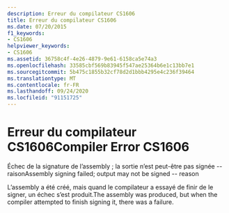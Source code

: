 ```yaml
---
description: Erreur du compilateur CS1606
title: Erreur du compilateur CS1606
ms.date: 07/20/2015
f1_keywords:
- CS1606
helpviewer_keywords:
- CS1606
ms.assetid: 36758c4f-4e26-4879-9e61-6158ca5e74a3
ms.openlocfilehash: 33585cbf569b83945f547ae25364b6e1c13bb7e1
ms.sourcegitcommit: 5b475c1855b32cf78d2d1bbb4295e4c236f39464
ms.translationtype: MT
ms.contentlocale: fr-FR
ms.lasthandoff: 09/24/2020
ms.locfileid: "91151725"
---
```

# <a name="compiler-error-cs1606"></a><span data-ttu-id="ba5f9-103">Erreur du compilateur CS1606</span><span class="sxs-lookup"><span data-stu-id="ba5f9-103">Compiler Error CS1606</span></span>

<span data-ttu-id="ba5f9-104">Échec de la signature de l’assembly ; la sortie n’est peut-être pas signée -- raison</span><span class="sxs-lookup"><span data-stu-id="ba5f9-104">Assembly signing failed; output may not be signed -- reason</span></span>  
  
 <span data-ttu-id="ba5f9-105">L’assembly a été créé, mais quand le compilateur a essayé de finir de le signer, un échec s’est produit.</span><span class="sxs-lookup"><span data-stu-id="ba5f9-105">The assembly was produced, but when the compiler attempted to finish signing it, there was a failure.</span></span>
